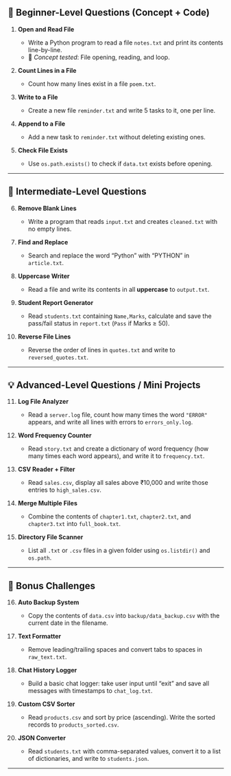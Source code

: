 ## 🔰 **Beginner-Level Questions (Concept + Code)**

1. **Open and Read File**

   - Write a Python program to read a file `notes.txt` and print its contents line-by-line.
   - 📌 _Concept tested_: File opening, reading, and loop.

2. **Count Lines in a File**

   - Count how many lines exist in a file `poem.txt`.

3. **Write to a File**

   - Create a new file `reminder.txt` and write 5 tasks to it, one per line.

4. **Append to a File**

   - Add a new task to `reminder.txt` without deleting existing ones.

5. **Check File Exists**
   - Use `os.path.exists()` to check if `data.txt` exists before opening.

---

## 🧪 **Intermediate-Level Questions**

6. **Remove Blank Lines**

   - Write a program that reads `input.txt` and creates `cleaned.txt` with no empty lines.

7. **Find and Replace**

   - Search and replace the word “Python” with “PYTHON” in `article.txt`.

8. **Uppercase Writer**

   - Read a file and write its contents in all **uppercase** to `output.txt`.

9. **Student Report Generator**

   - Read `students.txt` containing `Name,Marks`, calculate and save the pass/fail status in `report.txt` (`Pass` if Marks ≥ 50).

10. **Reverse File Lines**
    - Reverse the order of lines in `quotes.txt` and write to `reversed_quotes.txt`.

---

## 💡 **Advanced-Level Questions / Mini Projects**

11. **Log File Analyzer**

    - Read a `server.log` file, count how many times the word `"ERROR"` appears, and write all lines with errors to `errors_only.log`.

12. **Word Frequency Counter**

    - Read `story.txt` and create a dictionary of word frequency (how many times each word appears), and write it to `frequency.txt`.

13. **CSV Reader + Filter**

    - Read `sales.csv`, display all sales above ₹10,000 and write those entries to `high_sales.csv`.

14. **Merge Multiple Files**

    - Combine the contents of `chapter1.txt`, `chapter2.txt`, and `chapter3.txt` into `full_book.txt`.

15. **Directory File Scanner**
    - List all `.txt` or `.csv` files in a given folder using `os.listdir()` and `os.path`.

---

## 🚀 **Bonus Challenges**

16. **Auto Backup System**

    - Copy the contents of `data.csv` into `backup/data_backup.csv` with the current date in the filename.

17. **Text Formatter**

    - Remove leading/trailing spaces and convert tabs to spaces in `raw_text.txt`.

18. **Chat History Logger**

    - Build a basic chat logger: take user input until “exit” and save all messages with timestamps to `chat_log.txt`.

19. **Custom CSV Sorter**

    - Read `products.csv` and sort by price (ascending). Write the sorted records to `products_sorted.csv`.

20. **JSON Converter**
    - Read `students.txt` with comma-separated values, convert it to a list of dictionaries, and write to `students.json`.

---
